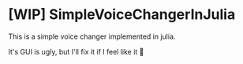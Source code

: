 # [WIP] SimpleVoiceChangerInJulia
This is a simple voice changer implemented in julia.

It's GUI is ugly, but I'll fix it if I feel like it 🤭

